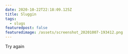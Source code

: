```yaml
---
date: 2020-10-22T22:18:09.125Z
title: Sluggin
tags:
  - slugs
featuredpost: false
featuredimage: /assets/screenshot_20201007-193412.png
---
```

Try again